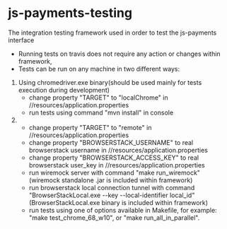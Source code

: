 # js-payments-testing
The integration testing framework used in order to test the js-payments interface

- Running tests on travis does not require any action or changes within framework,
- Tests can be run on any machine in two different ways:

1) Using chromedriver.exe binary(should be used mainly for tests execution during development)
    - change property "TARGET" to "localChrome" in //resources/application.properties
    - run tests using command "mvn install" in console
2)  - change property "TARGET" to "remote" in //resources/application.properties
    - change property "BROWSERSTACK_USERNAME" to real browserstack username in //resources/application.properties
    - change property "BROWSERSTACK_ACCESS_KEY" to real browserstack user_key in //resources/application.properties
    - run wiremock server with command "make run_wiremock" (wiremock standalone .jar is included within framework)
    - run browserstack local connection tunnel with command "BrowserStackLocal.exe --key <real browserstack user_key> --local-identifier local_id" (BrowserStackLocal.exe binary is included within framework)
    - run tests using one of options available in Makefile, for example: "make test_chrome_68_w10", or "make run_all_in_parallel".